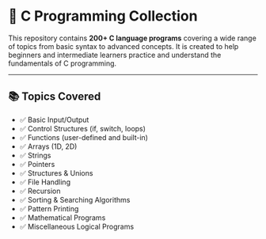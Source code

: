# 🔵 C Programming Collection

This repository contains **200+ C language programs** covering a wide range of topics from basic syntax to advanced concepts. It is created to help beginners and intermediate learners practice and understand the fundamentals of C programming.

---

## 📚 Topics Covered

- ✅ Basic Input/Output
- ✅ Control Structures (if, switch, loops)
- ✅ Functions (user-defined and built-in)
- ✅ Arrays (1D, 2D)
- ✅ Strings
- ✅ Pointers
- ✅ Structures & Unions
- ✅ File Handling
- ✅ Recursion
- ✅ Sorting & Searching Algorithms
- ✅ Pattern Printing
- ✅ Mathematical Programs
- ✅ Miscellaneous Logical Programs
